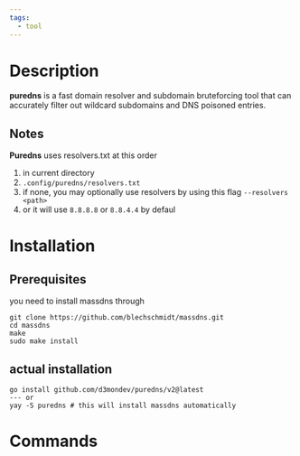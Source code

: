```yaml
---
tags:
  - tool
---
```

# Description
**puredns** is a fast domain resolver and subdomain bruteforcing tool that can accurately filter out wildcard subdomains and DNS poisoned entries.

## Notes
**Puredns** uses resolvers.txt at this order
1. in current directory
2. `.config/puredns/resolvers.txt`
3. if none, you may optionally use resolvers by using this flag `--resolvers <path>`
4. or it will use `8.8.8.8` or `8.8.4.4` by defaul
# Installation
## Prerequisites
you need to install massdns through
```
git clone https://github.com/blechschmidt/massdns.git
cd massdns
make
sudo make install
```

## actual installation
```
go install github.com/d3mondev/puredns/v2@latest
--- or 
yay -S puredns # this will install massdns automatically
```


# Commands

